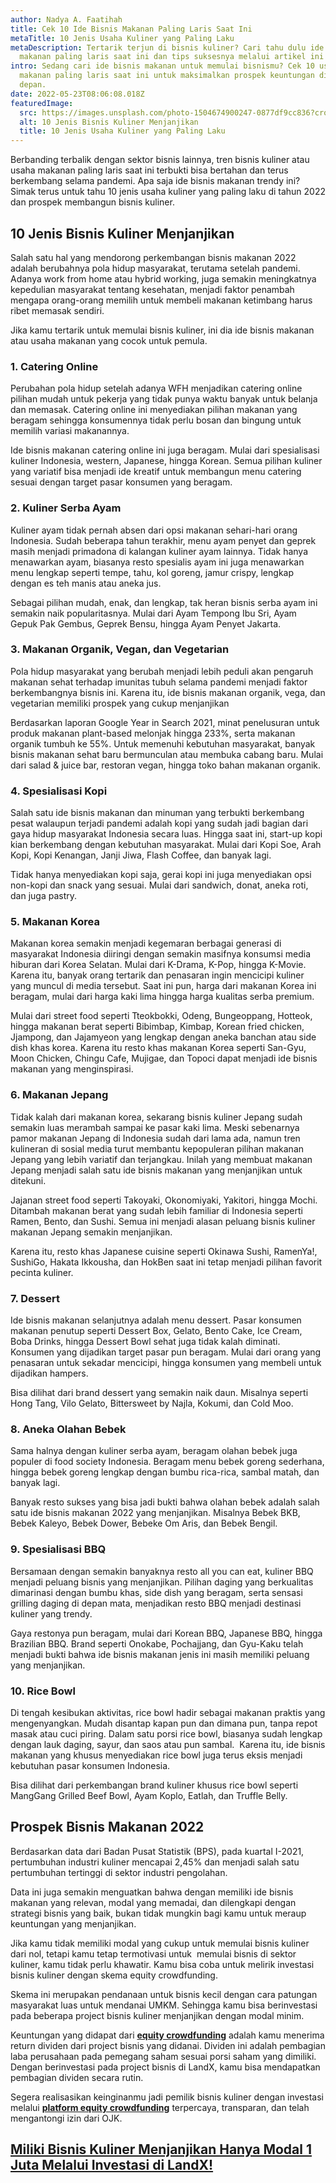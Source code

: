 ```yaml
---
author: Nadya A. Faatihah
title: Cek 10 Ide Bisnis Makanan Paling Laris Saat Ini
metaTitle: 10 Jenis Usaha Kuliner yang Paling Laku
metaDescription: Tertarik terjun di bisnis kuliner? Cari tahu dulu ide bisnis
  makanan paling laris saat ini dan tips suksesnya melalui artikel ini
intro: Sedang cari ide bisnis makanan untuk memulai bisnismu? Cek 10 usaha
  makanan paling laris saat ini untuk maksimalkan prospek keuntungan di masa
  depan.
date: 2022-05-23T08:06:08.018Z
featuredImage:
  src: https://images.unsplash.com/photo-1504674900247-0877df9cc836?crop=entropy&cs=tinysrgb&fm=jpg&ixlib=rb-1.2.1&q=80&raw_url=true&ixid=MnwxMjA3fDB8MHxwaG90by1wYWdlfHx8fGVufDB8fHx8&auto=format&fit=crop&w=870
  alt: 10 Jenis Bisnis Kuliner Menjanjikan
  title: 10 Jenis Usaha Kuliner yang Paling Laku
---
```

<!--StartFragment-->

Berbanding terbalik dengan sektor bisnis lainnya, tren bisnis kuliner atau usaha makanan paling laris saat ini terbukti bisa bertahan dan terus berkembang selama pandemi. Apa saja ide bisnis makanan trendy ini? Simak terus untuk tahu 10 jenis usaha kuliner yang paling laku di tahun 2022 dan prospek membangun bisnis kuliner. 

## 10 Jenis Bisnis Kuliner Menjanjikan

Salah satu hal yang mendorong perkembangan bisnis makanan 2022 adalah berubahnya pola hidup masyarakat, terutama setelah pandemi. Adanya work from home atau hybrid working, juga semakin meningkatnya kepedulian masyarakat tentang kesehatan, menjadi faktor penambah mengapa orang-orang memilih untuk membeli makanan ketimbang harus ribet memasak sendiri. 



Jika kamu tertarik untuk memulai bisnis kuliner, ini dia ide bisnis makanan atau usaha makanan yang cocok untuk pemula. 



### 1. Catering Online

Perubahan pola hidup setelah adanya WFH menjadikan catering online pilihan mudah untuk pekerja yang tidak punya waktu banyak untuk belanja dan memasak. Catering online ini menyediakan pilihan makanan yang beragam sehingga konsumennya tidak perlu bosan dan bingung untuk memilih variasi makanannya. 



Ide bisnis makanan catering online ini juga beragam. Mulai dari spesialisasi kuliner Indonesia, western, Japanese, hingga Korean. Semua pilihan kuliner yang variatif bisa menjadi ide kreatif untuk membangun menu catering sesuai dengan target pasar konsumen yang beragam.



### 2. Kuliner Serba Ayam

Kuliner ayam tidak pernah absen dari opsi makanan sehari-hari orang Indonesia. Sudah beberapa tahun terakhir, menu ayam penyet dan geprek masih menjadi primadona di kalangan kuliner ayam lainnya. Tidak hanya menawarkan ayam, biasanya resto spesialis ayam ini juga menawarkan menu lengkap seperti tempe, tahu, kol goreng, jamur crispy, lengkap dengan es teh manis atau aneka jus. 



Sebagai pilihan mudah, enak, dan lengkap, tak heran bisnis serba ayam ini semakin naik popularitasnya. Mulai dari Ayam Tempong Ibu Sri, Ayam Gepuk Pak Gembus, Geprek Bensu, hingga Ayam Penyet Jakarta. 



### 3. Makanan Organik, Vegan, dan Vegetarian 

Pola hidup masyarakat yang berubah menjadi lebih peduli akan pengaruh makanan sehat terhadap imunitas tubuh selama pandemi menjadi faktor berkembangnya bisnis ini. Karena itu, ide bisnis makanan organik, vega, dan vegetarian memiliki prospek yang cukup menjanjikan



Berdasarkan laporan Google Year in Search 2021, minat penelusuran untuk produk makanan plant-based melonjak hingga 233%, serta makanan organik tumbuh ke 55%. Untuk memenuhi kebutuhan masyarakat, banyak bisnis makanan sehat baru bermunculan atau membuka cabang baru. Mulai dari salad & juice bar, restoran vegan, hingga toko bahan makanan organik.



### 4. Spesialisasi Kopi

Salah satu ide bisnis makanan dan minuman yang terbukti berkembang pesat walaupun terjadi pandemi adalah kopi yang sudah jadi bagian dari gaya hidup masyarakat Indonesia secara luas. Hingga saat ini, start-up kopi kian berkembang dengan kebutuhan masyarakat. Mulai dari Kopi Soe, Arah Kopi, Kopi Kenangan, Janji Jiwa, Flash Coffee, dan banyak lagi. 



Tidak hanya menyediakan kopi saja, gerai kopi ini juga menyediakan opsi non-kopi dan snack yang sesuai. Mulai dari sandwich, donat, aneka roti, dan juga pastry.



### 5. Makanan Korea

Makanan korea semakin menjadi kegemaran berbagai generasi di masyarakat Indonesia diiringi dengan semakin masifnya konsumsi media hiburan dari Korea Selatan. Mulai dari K-Drama, K-Pop, hingga K-Movie. Karena itu, banyak orang tertarik dan penasaran ingin mencicipi kuliner yang muncul di media tersebut. Saat ini pun, harga dari makanan Korea ini beragam, mulai dari harga kaki lima hingga harga kualitas serba premium.



Mulai dari street food seperti Tteokbokki, Odeng, Bungeoppang, Hotteok, hingga makanan berat seperti Bibimbap, Kimbap, Korean fried chicken, Jjampong, dan Jajamyeon yang lengkap dengan aneka banchan atau side dish khas korea. Karena itu resto khas makanan Korea seperti San-Gyu, Moon Chicken, Chingu Cafe, Mujigae, dan Topoci dapat menjadi ide bisnis makanan yang menginspirasi.



### 6. Makanan Jepang

Tidak kalah dari makanan korea, sekarang bisnis kuliner Jepang sudah semakin luas merambah sampai ke pasar kaki lima. Meski sebenarnya pamor makanan Jepang di Indonesia sudah dari lama ada, namun tren kulineran di sosial media turut membantu kepopuleran pilihan makanan Jepang yang lebih variatif dan terjangkau. Inilah yang membuat makanan Jepang menjadi salah satu ide bisnis makanan yang menjanjikan untuk ditekuni.



Jajanan street food seperti Takoyaki, Okonomiyaki, Yakitori, hingga Mochi. Ditambah makanan berat yang sudah lebih familiar di Indonesia seperti Ramen, Bento, dan Sushi. Semua ini menjadi alasan peluang bisnis kuliner makanan Jepang semakin menjanjikan.



Karena itu, resto khas Japanese cuisine seperti Okinawa Sushi, RamenYa!, SushiGo, Hakata Ikkousha, dan HokBen saat ini tetap menjadi pilihan favorit pecinta kuliner.



### 7. Dessert 

Ide bisnis makanan selanjutnya adalah menu dessert. Pasar konsumen makanan penutup seperti Dessert Box, Gelato, Bento Cake, Ice Cream, Boba Drinks, hingga Dessert Bowl sehat juga tidak kalah diminati. Konsumen yang dijadikan target pasar pun beragam. Mulai dari orang yang penasaran untuk sekadar mencicipi, hingga konsumen yang membeli untuk dijadikan hampers.



Bisa dilihat dari brand dessert yang semakin naik daun. Misalnya seperti Hong Tang, Vilo Gelato, Bittersweet by Najla, Kokumi, dan Cold Moo. 



### 8. Aneka Olahan Bebek

Sama halnya dengan kuliner serba ayam, beragam olahan bebek juga populer di food society Indonesia. Beragam menu bebek goreng sederhana, hingga bebek goreng lengkap dengan bumbu rica-rica, sambal matah, dan banyak lagi. 



Banyak resto sukses yang bisa jadi bukti bahwa olahan bebek adalah salah satu ide bisnis makanan 2022 yang menjanjikan. Misalnya Bebek BKB, Bebek Kaleyo, Bebek Dower, Bebeke Om Aris, dan Bebek Bengil.



### 9. Spesialisasi BBQ 

Bersamaan dengan semakin banyaknya resto all you can eat, kuliner BBQ menjadi peluang bisnis yang menjanjikan. Pilihan daging yang berkualitas dimarinasi dengan bumbu khas, side dish yang beragam, serta sensasi grilling daging di depan mata, menjadikan resto BBQ menjadi destinasi kuliner yang trendy.



Gaya restonya pun beragam, mulai dari Korean BBQ, Japanese BBQ, hingga Brazilian BBQ. Brand seperti Onokabe, Pochajjang, dan Gyu-Kaku telah menjadi bukti bahwa ide bisnis makanan jenis ini masih memiliki peluang yang menjanjikan.



### 10. Rice Bowl

Di tengah kesibukan aktivitas, rice bowl hadir sebagai makanan praktis yang mengenyangkan. Mudah disantap kapan pun dan dimana pun, tanpa repot masak atau cuci piring. Dalam satu porsi rice bowl, biasanya sudah lengkap dengan lauk daging, sayur, dan saos atau pun sambal.  Karena itu, ide bisnis makanan yang khusus menyediakan rice bowl juga terus eksis menjadi kebutuhan pasar konsumen Indonesia.



Bisa dilihat dari perkembangan brand kuliner khusus rice bowl seperti MangGang Grilled Beef Bowl, Ayam Koplo, Eatlah, dan Truffle Belly. 



## Prospek Bisnis Makanan 2022



Berdasarkan data dari Badan Pusat Statistik (BPS), pada kuartal I-2021, pertumbuhan industri kuliner mencapai 2,45% dan menjadi salah satu pertumbuhan tertinggi di sektor industri pengolahan.



Data ini juga semakin menguatkan bahwa dengan memiliki ide bisnis makanan yang relevan, modal yang memadai, dan dilengkapi dengan strategi bisnis yang baik, bukan tidak mungkin bagi kamu untuk meraup keuntungan yang menjanjikan.



Jika kamu tidak memiliki modal yang cukup untuk memulai bisnis kuliner dari nol, tetapi kamu tetap termotivasi untuk  memulai bisnis di sektor kuliner, kamu tidak perlu khawatir. Kamu bisa coba untuk melirik investasi bisnis kuliner dengan skema equity crowdfunding.



Skema ini merupakan pendanaan untuk bisnis kecil dengan cara patungan masyarakat luas untuk mendanai UMKM. Sehingga kamu bisa berinvestasi pada beberapa project bisnis kuliner menjanjikan dengan modal minim. 



Keuntungan yang didapat dari **[equity crowdfunding](https://www.landx.id/)** adalah kamu menerima return dividen dari project bisnis yang didanai. Dividen ini adalah pembagian laba perusahaan pada pemegang saham sesuai porsi saham yang dimiliki. Dengan berinvestasi pada project bisnis di LandX, kamu bisa mendapatkan pembagian dividen secara rutin.



Segera realisasikan keinginanmu jadi pemilik bisnis kuliner dengan investasi melalui **[platform equity crowdfunding](https://landx.id/)** terpercaya, transparan, dan telah mengantongi izin dari OJK. 





## [Miliki Bisnis Kuliner Menjanjikan Hanya Modal 1 Juta Melalui Investasi di LandX!](https://landx.id/project/?utm_source=Blog&utm_medium=organic+keyword&utm_campaign=blog&utm_id=Blog)



<!--EndFragment-->